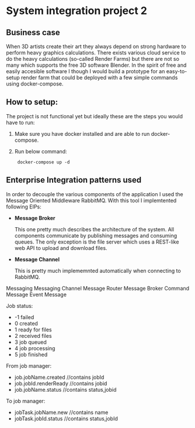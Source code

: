 # System integration project 2

## Business case
When 3D artists create their art they always depend on strong hardware to perform heavy graphics calculations. There exists various cloud service to do the heavy calculations (so-called Render Farms) but there are not so many which supports the free 3D software Blender. In the spirit of free and easily accesible software I though I would build a prototype for an easy-to-setup render farm that could be deployed with a few simple commands using docker-compose.

## How to setup:
The project is not functional yet but ideally these are the steps you would have to run:

1. Make sure you have docker installed and are able to run docker-compose.
2. Run below command:

        docker-compose up -d

## Enterprise Integration patterns used

In order to decouple the various components of the application I used the Message Oriented Middleware RabbitMQ. With this tool I implemtented following EIPs:

* **Message Broker**

    This one pretty much describes the architecture of the system. All components communicate by publishing messages and consuming queues. The only exception is the file server which uses a REST-like web API to upload and download files.

* **Message Channel**

    This is pretty much implememnted automatically when connecting to RabbitMQ.


Messaging
Messaging Channel
Message Router
Message Broker
Command Message
Event Message


Job status:
- -1 failed
- 0 created
- 1 ready for files
- 2 received files
- 3 job queued
- 4 job processing
- 5 job finished

From job manager:
- job.jobName.created //contains jobId
- job.jobId.renderReady //contains jobid
- job.jobName.status //contains status,jobid

To job manager:
- jobTask.jobName.new //contains name
- jobTask.jobId.status //contains status,jobId


